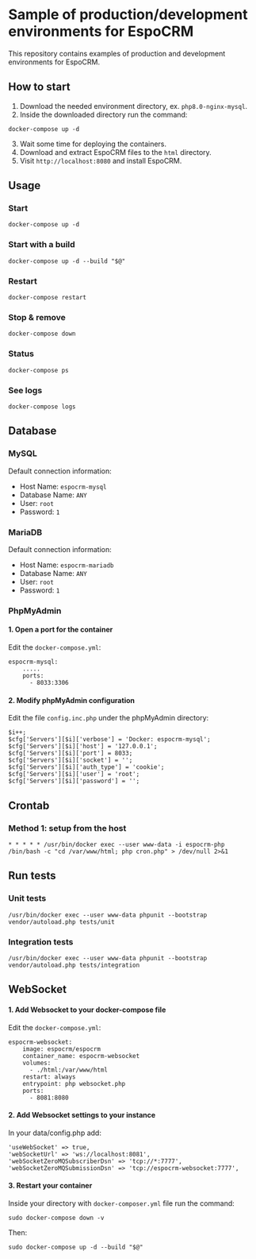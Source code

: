 # Sample of production/development environments for EspoCRM

This repository contains examples of production and development environments for EspoCRM.

## How to start

1. Download the needed environment directory, ex. `php8.0-nginx-mysql`.
2. Inside the downloaded directory run the command:

```
docker-compose up -d
```

3. Wait some time for deploying the containers.
4. Download and extract EspoCRM files to the `html` directory.
5. Visit `http://localhost:8080` and install EspoCRM.

## Usage

### Start

```
docker-compose up -d
```

### Start with a build

```
docker-compose up -d --build "$@"
```

### Restart

```
docker-compose restart
```

### Stop & remove

```
docker-compose down
```

### Status

```
docker-compose ps
```

### See logs

```
docker-compose logs
```

## Database

### MySQL

Default connection information:

- Host Name: `espocrm-mysql`
- Database Name: `ANY`
- User: `root`
- Password: `1`

### MariaDB

Default connection information:

- Host Name: `espocrm-mariadb`
- Database Name: `ANY`
- User: `root`
- Password: `1`

### PhpMyAdmin

#### 1. Open a port for the container

Edit the `docker-compose.yml`:

```
espocrm-mysql:
    .....
    ports:
      - 8033:3306
```

#### 2. Modify phpMyAdmin configuration

Edit the file `config.inc.php` under the phpMyAdmin directory:

```
$i++;
$cfg['Servers'][$i]['verbose'] = 'Docker: espocrm-mysql';
$cfg['Servers'][$i]['host'] = '127.0.0.1';
$cfg['Servers'][$i]['port'] = 8033;
$cfg['Servers'][$i]['socket'] = '';
$cfg['Servers'][$i]['auth_type'] = 'cookie';
$cfg['Servers'][$i]['user'] = 'root';
$cfg['Servers'][$i]['password'] = '';
```

## Crontab

### Method 1: setup from the host

```
* * * * * /usr/bin/docker exec --user www-data -i espocrm-php /bin/bash -c "cd /var/www/html; php cron.php" > /dev/null 2>&1
```

## Run tests

### Unit tests

```
/usr/bin/docker exec --user www-data phpunit --bootstrap vendor/autoload.php tests/unit
```

### Integration tests

```
/usr/bin/docker exec --user www-data phpunit --bootstrap vendor/autoload.php tests/integration
```

## WebSocket

#### 1. Add Websocket to your docker-compose file 

Edit the `docker-compose.yml`:

```
espocrm-websocket:
    image: espocrm/espocrm
    container_name: espocrm-websocket    
    volumes:
      - ./html:/var/www/html
    restart: always
    entrypoint: php websocket.php
    ports:
      - 8081:8080
```

#### 2. Add Websocket settings to your instance

In your data/config.php add:

```
'useWebSocket' => true,
'webSocketUrl' => 'ws://localhost:8081',
'webSocketZeroMQSubscriberDsn' => 'tcp://*:7777',
'webSocketZeroMQSubmissionDsn' => 'tcp://espocrm-websocket:7777',
```

#### 3. Restart your container 

Inside your directory with `docker-composer.yml` file run the command:

```
sudo docker-compose down -v
```

Then:

```
sudo docker-compose up -d --build "$@"
```
